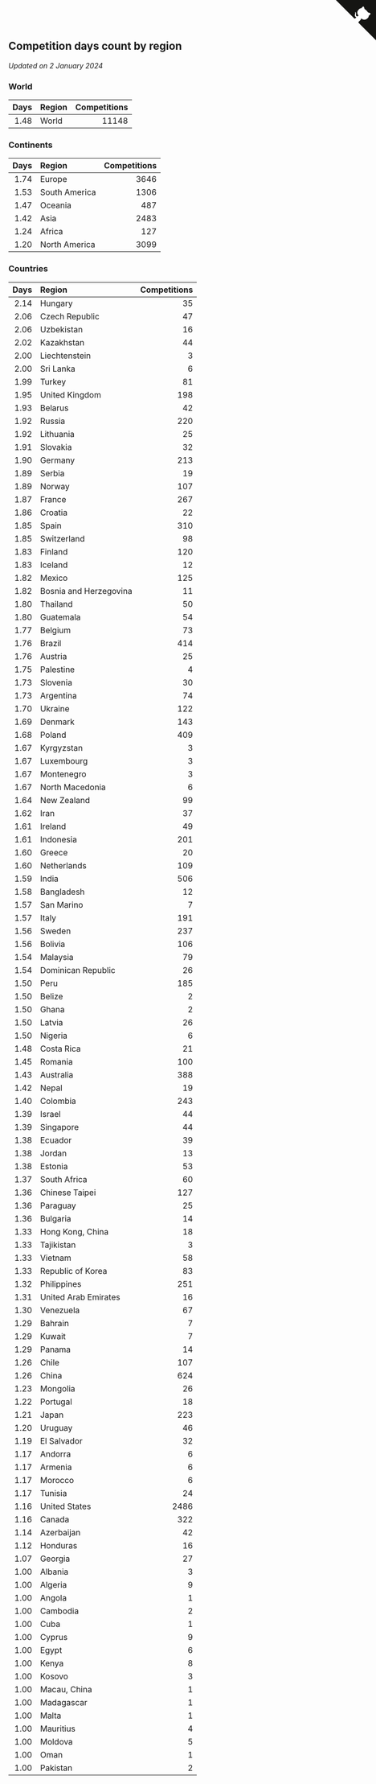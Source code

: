 ## Competition days count by region

*Updated on  2 January 2024*


### World

| Days | Region | Competitions |
| ---: | :--- | ---: |
| 1.48 | World | 11148 |

### Continents

| Days | Region | Competitions |
| ---: | :--- | ---: |
| 1.74 | Europe | 3646 |
| 1.53 | South America | 1306 |
| 1.47 | Oceania | 487 |
| 1.42 | Asia | 2483 |
| 1.24 | Africa | 127 |
| 1.20 | North America | 3099 |

### Countries

| Days | Region | Competitions |
| ---: | :--- | ---: |
| 2.14 | Hungary | 35 |
| 2.06 | Czech Republic | 47 |
| 2.06 | Uzbekistan | 16 |
| 2.02 | Kazakhstan | 44 |
| 2.00 | Liechtenstein | 3 |
| 2.00 | Sri Lanka | 6 |
| 1.99 | Turkey | 81 |
| 1.95 | United Kingdom | 198 |
| 1.93 | Belarus | 42 |
| 1.92 | Russia | 220 |
| 1.92 | Lithuania | 25 |
| 1.91 | Slovakia | 32 |
| 1.90 | Germany | 213 |
| 1.89 | Serbia | 19 |
| 1.89 | Norway | 107 |
| 1.87 | France | 267 |
| 1.86 | Croatia | 22 |
| 1.85 | Spain | 310 |
| 1.85 | Switzerland | 98 |
| 1.83 | Finland | 120 |
| 1.83 | Iceland | 12 |
| 1.82 | Mexico | 125 |
| 1.82 | Bosnia and Herzegovina | 11 |
| 1.80 | Thailand | 50 |
| 1.80 | Guatemala | 54 |
| 1.77 | Belgium | 73 |
| 1.76 | Brazil | 414 |
| 1.76 | Austria | 25 |
| 1.75 | Palestine | 4 |
| 1.73 | Slovenia | 30 |
| 1.73 | Argentina | 74 |
| 1.70 | Ukraine | 122 |
| 1.69 | Denmark | 143 |
| 1.68 | Poland | 409 |
| 1.67 | Kyrgyzstan | 3 |
| 1.67 | Luxembourg | 3 |
| 1.67 | Montenegro | 3 |
| 1.67 | North Macedonia | 6 |
| 1.64 | New Zealand | 99 |
| 1.62 | Iran | 37 |
| 1.61 | Ireland | 49 |
| 1.61 | Indonesia | 201 |
| 1.60 | Greece | 20 |
| 1.60 | Netherlands | 109 |
| 1.59 | India | 506 |
| 1.58 | Bangladesh | 12 |
| 1.57 | San Marino | 7 |
| 1.57 | Italy | 191 |
| 1.56 | Sweden | 237 |
| 1.56 | Bolivia | 106 |
| 1.54 | Malaysia | 79 |
| 1.54 | Dominican Republic | 26 |
| 1.50 | Peru | 185 |
| 1.50 | Belize | 2 |
| 1.50 | Ghana | 2 |
| 1.50 | Latvia | 26 |
| 1.50 | Nigeria | 6 |
| 1.48 | Costa Rica | 21 |
| 1.45 | Romania | 100 |
| 1.43 | Australia | 388 |
| 1.42 | Nepal | 19 |
| 1.40 | Colombia | 243 |
| 1.39 | Israel | 44 |
| 1.39 | Singapore | 44 |
| 1.38 | Ecuador | 39 |
| 1.38 | Jordan | 13 |
| 1.38 | Estonia | 53 |
| 1.37 | South Africa | 60 |
| 1.36 | Chinese Taipei | 127 |
| 1.36 | Paraguay | 25 |
| 1.36 | Bulgaria | 14 |
| 1.33 | Hong Kong, China | 18 |
| 1.33 | Tajikistan | 3 |
| 1.33 | Vietnam | 58 |
| 1.33 | Republic of Korea | 83 |
| 1.32 | Philippines | 251 |
| 1.31 | United Arab Emirates | 16 |
| 1.30 | Venezuela | 67 |
| 1.29 | Bahrain | 7 |
| 1.29 | Kuwait | 7 |
| 1.29 | Panama | 14 |
| 1.26 | Chile | 107 |
| 1.26 | China | 624 |
| 1.23 | Mongolia | 26 |
| 1.22 | Portugal | 18 |
| 1.21 | Japan | 223 |
| 1.20 | Uruguay | 46 |
| 1.19 | El Salvador | 32 |
| 1.17 | Andorra | 6 |
| 1.17 | Armenia | 6 |
| 1.17 | Morocco | 6 |
| 1.17 | Tunisia | 24 |
| 1.16 | United States | 2486 |
| 1.16 | Canada | 322 |
| 1.14 | Azerbaijan | 42 |
| 1.12 | Honduras | 16 |
| 1.07 | Georgia | 27 |
| 1.00 | Albania | 3 |
| 1.00 | Algeria | 9 |
| 1.00 | Angola | 1 |
| 1.00 | Cambodia | 2 |
| 1.00 | Cuba | 1 |
| 1.00 | Cyprus | 9 |
| 1.00 | Egypt | 6 |
| 1.00 | Kenya | 8 |
| 1.00 | Kosovo | 3 |
| 1.00 | Macau, China | 1 |
| 1.00 | Madagascar | 1 |
| 1.00 | Malta | 1 |
| 1.00 | Mauritius | 4 |
| 1.00 | Moldova | 5 |
| 1.00 | Oman | 1 |
| 1.00 | Pakistan | 2 |


<a href="https://github.com/jonatanklosko/wca_statistics" class="github-corner" aria-label="View source on Github"><svg width="80" height="80" viewBox="0 0 250 250" style="fill:#151513; color:#fff; position: absolute; top: 0; border: 0; right: 0;" aria-hidden="true"><path d="M0,0 L115,115 L130,115 L142,142 L250,250 L250,0 Z"></path><path d="M128.3,109.0 C113.8,99.7 119.0,89.6 119.0,89.6 C122.0,82.7 120.5,78.6 120.5,78.6 C119.2,72.0 123.4,76.3 123.4,76.3 C127.3,80.9 125.5,87.3 125.5,87.3 C122.9,97.6 130.6,101.9 134.4,103.2" fill="currentColor" style="transform-origin: 130px 106px;" class="octo-arm"></path><path d="M115.0,115.0 C114.9,115.1 118.7,116.5 119.8,115.4 L133.7,101.6 C136.9,99.2 139.9,98.4 142.2,98.6 C133.8,88.0 127.5,74.4 143.8,58.0 C148.5,53.4 154.0,51.2 159.7,51.0 C160.3,49.4 163.2,43.6 171.4,40.1 C171.4,40.1 176.1,42.5 178.8,56.2 C183.1,58.6 187.2,61.8 190.9,65.4 C194.5,69.0 197.7,73.2 200.1,77.6 C213.8,80.2 216.3,84.9 216.3,84.9 C212.7,93.1 206.9,96.0 205.4,96.6 C205.1,102.4 203.0,107.8 198.3,112.5 C181.9,128.9 168.3,122.5 157.7,114.1 C157.9,116.9 156.7,120.9 152.7,124.9 L141.0,136.5 C139.8,137.7 141.6,141.9 141.8,141.8 Z" fill="currentColor" class="octo-body"></path></svg></a><style>.github-corner:hover .octo-arm{animation:octocat-wave 560ms ease-in-out}@keyframes octocat-wave{0%,100%{transform:rotate(0)}20%,60%{transform:rotate(-25deg)}40%,80%{transform:rotate(10deg)}}@media (max-width:500px){.github-corner:hover .octo-arm{animation:none}.github-corner .octo-arm{animation:octocat-wave 560ms ease-in-out}}</style>
